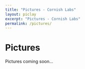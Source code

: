 ```yaml
---
title: "Pictures - Cornish Labs"
layout: piclay
excerpt: "Pictures - Cornish Labs"
permalink: /pictures/
---
```


# Pictures
Pictures coming soon...